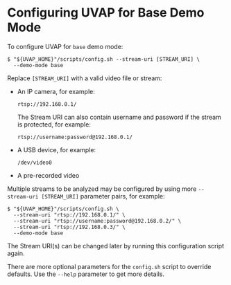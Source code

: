 # Configuring UVAP for Base Demo Mode

To configure UVAP for `base` demo mode:

```
$ "${UVAP_HOME}"/scripts/config.sh --stream-uri [STREAM_URI] \
  --demo-mode base
```

Replace `[STREAM_URI]` with a valid video file or stream:  
  
  * An IP camera, for example:
  
    ```
    rtsp://192.168.0.1/
    ```
  
    The Stream URI can also contain username and password if the stream is
    protected, for example:
  
    ```
    rtsp://username:password@192.168.0.1/
    ```

  * A USB device, for example:
  
    ```
    /dev/video0
    ```

  * A pre-recorded video
  
  Multiple streams to be analyzed may be configured by using more
  `--stream-uri [STREAM_URI]` parameter pairs, for example:

  ```
  $ "${UVAP_HOME}"/scripts/config.sh \
    --stream-uri "rtsp://192.168.0.1/" \
    --stream-uri "rtsp://username:password@192.168.0.2/" \
    --stream-uri "rtsp://192.168.0.3/" \
    --demo-mode base
  ```
 
  The Stream URI(s) can be changed later by running this configuration
  script again.

There are more optional parameters for the `config.sh` script to
override defaults. Use the `--help` parameter to get more details. 
